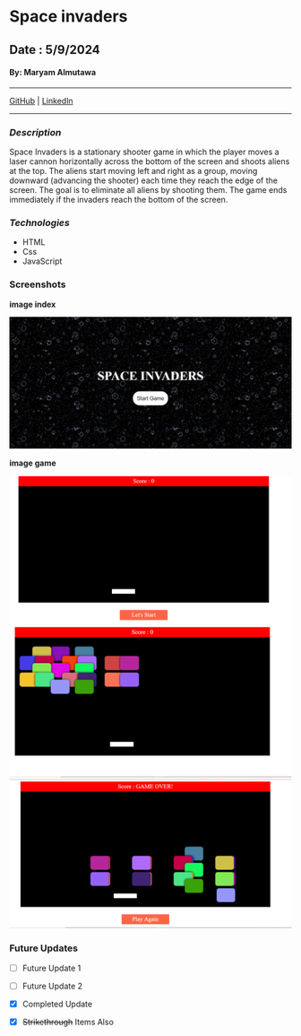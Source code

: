 # Space invaders

## Date : 5/9/2024

#### By: Maryam Almutawa
---
 [GitHub](https://github.com/MaryamAlmutawa9) | [Linkedln](https://www.linkedin.com/) 
***
### ***Description***

Space Invaders is a stationary shooter game in which the player moves a laser cannon horizontally across the bottom of the screen and shoots aliens at the top. The aliens start moving left and right as a group, moving downward (advancing the shooter) each time they reach the edge of the screen. The goal is to eliminate all aliens by shooting them. The game ends immediately if the invaders reach the bottom of the screen.

### ***Technologies***

* HTML
* Css
* JavaScript

### Screenshots
**image index**

![Image](index.png)

**image game**

![Image](game.png)
![Image](game2.png)
![Image](gameover.png)

### Future Updates
- [ ] Future Update 1
- [ ] Future Update 2
- [x] Completed Update
- [x] ~~Strikethrough~~ Items Also




